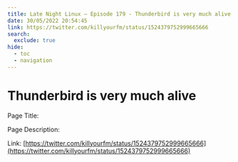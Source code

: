 ```yaml
---
title: Late Night Linux – Episode 179 - Thunderbird is very much alive
date: 30/05/2022 20:54:45
link: https://twitter.com/killyourfm/status/1524379752999665666
search:
  exclude: true
hide:
  - toc
  - navigation
---
```


# Thunderbird is very much alive

Page Title: 

Page Description:  

Link: [https://twitter.com/killyourfm/status/1524379752999665666](https://twitter.com/killyourfm/status/1524379752999665666)